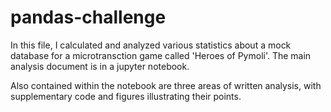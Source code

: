 # pandas-challenge

In this file, I calculated and analyzed various statistics about a mock database for a microtransction game called 'Heroes of Pymoli'. The main analysis document is in a jupyter notebook.

Also contained within the notebook are three areas of written analysis, with supplementary code and figures illustrating their points. 
